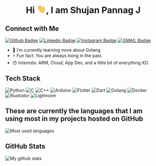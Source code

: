 <h1 align="center">Hi <img src="https://raw.githubusercontent.com/ABSphreak/ABSphreak/master/gifs/Hi.gif" width="30px">, I am Shujan Pannag J</h1>

## Connect with Me

[![Github Badge](https://img.shields.io/badge/GitHub-100000?style=for-the-badge&logo=github&logoColor=white&link=https://github.com/shujanpannag/)](https://github.com/shujanpannag)
[![Linkedin Badge](https://img.shields.io/badge/LinkedIn-0077B5?style=for-the-badge&logo=linkedin&logoColor=white&link=https://www.linkedin.com/in/shujan-pannag-a1370b18a/)](https://www.linkedin.com/in/shujan-pannag-a1370b18a/)
[![Instagram Badge](https://img.shields.io/badge/Instagram-E4405F?style=for-the-badge&logo=instagram&logoColor=white&link=https://www.instagram.com/shujan_pannag/)](https://www.instagram.com/shujan_pannag/)
[![GMAIL Badge](https://img.shields.io/badge/Gmail-D14836?style=for-the-badge&logo=gmail&logoColor=white&link=mailto:shujanpannag@gmail.com)](mailto:shujanpannag@gmail.com)

- 🌱 I’m currently learning more about Golang.
- ⚡ Fun fact: You are always living in the past.
- 😯 Interests: ARM, Cloud, App Dev, and a little bit of everything XD.

## Tech Stack

![Python](https://img.shields.io/badge/Python-14354C?style=for-the-badge&logo=python&logoColor=white)
![C](https://img.shields.io/badge/C-00599C?style=for-the-badge&logo=c&logoColor=white)
![C++](https://img.shields.io/badge/C%2B%2B-00599C?style=for-the-badge&logo=c%2B%2B&logoColor=white)
![Arduino](https://img.shields.io/badge/Arduino-00979D?style=for-the-badge&logo=arduino&logoColor=white)
![Flutter](https://img.shields.io/badge/Flutter-02569B?style=for-the-badge&logo=flutter&logoColor=white)
![Dart](https://img.shields.io/badge/Dart-0175C2?style=for-the-badge&logo=dart&logoColor=white)
![Golang](https://img.shields.io/badge/Go-00ADD8?style=for-the-badge&logo=go&logoColor=white)
![Docker](https://img.shields.io/badge/Docker-2CA5E0?style=for-the-badge&logo=docker&logoColor=white)
![Illustrator](https://img.shields.io/badge/Adobe%20Illustrator-FF9A00?style=for-the-badge&logo=adobe%20illustrator&logoColor=white)
![Lightroom](https://img.shields.io/badge/Adobe%20Lightroom-31A8FF?style=for-the-badge&logo=adobe%20lightroom&logoColor=white)

## These are currently the languages that I am using most in my projects hosted on GitHub

![Most used languages](https://github-readme-stats.vercel.app/api/top-langs/?username=shujanpannag&theme=graywhite&langs_count=2)

## GitHub Stats

![My github stats](https://github-readme-stats.vercel.app/api?username=shujanpannag&show_icons=true&count_private=true&theme=graywhite&ayout=compact&hide=issues)

